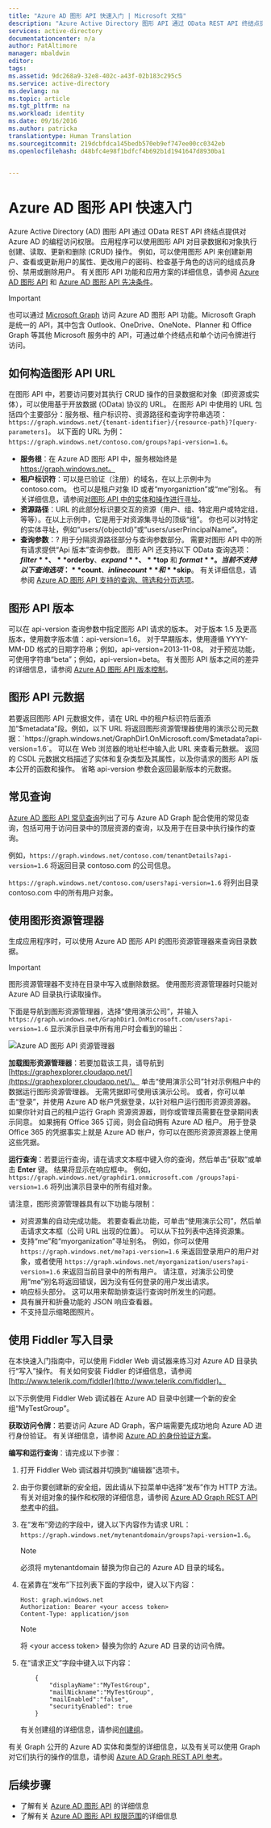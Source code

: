 ```yaml
---
title: "Azure AD 图形 API 快速入门 | Microsoft 文档"
description: "Azure Active Directory 图形 API 通过 OData REST API 终结点提供对 Azure AD 的编程访问权限。 应用程序可以使用图形 API 对目录数据和对象执行创建、读取、更新和删除 (CRUD) 操作。"
services: active-directory
documentationcenter: n/a
author: PatAltimore
manager: mbaldwin
editor: 
tags: 
ms.assetid: 9dc268a9-32e8-402c-a43f-02b183c295c5
ms.service: active-directory
ms.devlang: na
ms.topic: article
ms.tgt_pltfrm: na
ms.workload: identity
ms.date: 09/16/2016
ms.author: patricka
translationtype: Human Translation
ms.sourcegitcommit: 219dcbfdca145bedb570eb9ef747ee00cc0342eb
ms.openlocfilehash: d48bfc4e98f1bdfcf4b692b1d1941647d8930ba1


---
```

# <a name="quickstart-for-the-azure-ad-graph-api"></a>Azure AD 图形 API 快速入门
Azure Active Directory (AD) 图形 API 通过 OData REST API 终结点提供对 Azure AD 的编程访问权限。 应用程序可以使用图形 API 对目录数据和对象执行创建、读取、更新和删除 (CRUD) 操作。 例如，可以使用图形 API 来创建新用户、查看或更新用户的属性、更改用户的密码、检查基于角色的访问的组成员身份、禁用或删除用户。 有关图形 API 功能和应用方案的详细信息，请参阅 [Azure AD 图形 API](https://msdn.microsoft.com/Library/Azure/Ad/Graph/api/api-catalog) 和 [Azure AD 图形 API 先决条件](https://msdn.microsoft.com/library/hh974476.aspx)。 

> [!IMPORTANT]
> 也可以通过 [Microsoft Graph](https://graph.microsoft.io/) 访问 Azure AD 图形 API 功能。Microsoft Graph 是统一的 API，其中包含 Outlook、OneDrive、OneNote、Planner 和 Office Graph 等其他 Microsoft 服务中的 API，可通过单个终结点和单个访问令牌进行访问。
> 
> 

## <a name="how-to-construct-a-graph-api-url"></a>如何构造图形 API URL
在图形 API 中，若要访问要对其执行 CRUD 操作的目录数据和对象（即资源或实体），可以使用基于开放数据 (OData) 协议的 URL。 在图形 API 中使用的 URL 包括四个主要部分：服务根、租户标识符、资源路径和查询字符串选项：`https://graph.windows.net/{tenant-identifier}/{resource-path}?[query-parameters]`。 以下面的 URL 为例：`https://graph.windows.net/contoso.com/groups?api-version=1.6`。

* **服务根**：在 Azure AD 图形 API 中，服务根始终是 https://graph.windows.net。
* **租户标识符**：可以是已验证（注册）的域名，在以上示例中为 contoso.com。 也可以是租户对象 ID 或者“myorganiztion”或“me”别名。 有关详细信息，请参阅[对图形 API 中的实体和操作进行寻址](https://msdn.microsoft.com/Library/Azure/Ad/Graph/howto/azure-ad-graph-api-operations-overview)。
* **资源路径**：URL 的此部分标识要交互的资源（用户、组、特定用户或特定组，等等）。在以上示例中，它是用于对资源集寻址的顶级“组”。 你也可以对特定的实体寻址，例如“users/{objectId}”或“users/userPrincipalName”。
* **查询参数**：? 用于分隔资源路径部分与查询参数部分。 需要对图形 API 中的所有请求提供“Api 版本”查询参数。 图形 API 还支持以下 OData 查询选项：**$filter**、**$orderby**、**$expand**、**$top** 和 **$format**。 当前不支持以下查询选项：**$count**、**$inlinecount** 和 **$skip**。 有关详细信息，请参阅 [Azure AD 图形 API 支持的查询、筛选和分页选项](https://msdn.microsoft.com/Library/Azure/Ad/Graph/howto/azure-ad-graph-api-supported-queries-filters-and-paging-options)。

## <a name="graph-api-versions"></a>图形 API 版本
可以在 api-version 查询参数中指定图形 API 请求的版本。 对于版本 1.5 及更高版本，使用数字版本值：api-version=1.6。 对于早期版本，使用遵循 YYYY-MM-DD 格式的日期字符串；例如，api-version=2013-11-08。 对于预览功能，可使用字符串“beta”；例如，api-version=beta。 有关图形 API 版本之间的差异的详细信息，请参阅 [Azure AD 图形 API 版本控制](https://msdn.microsoft.com/Library/Azure/Ad/Graph/howto/azure-ad-graph-api-versioning)。

## <a name="graph-api-metadata"></a>图形 API 元数据
若要返回图形 API 元数据文件，请在 URL 中的租户标识符后面添加“$metadata”段。例如，以下 URL 将返回图形资源管理器使用的演示公司元数据：`https://graph.windows.net/GraphDir1.OnMicrosoft.com/$metadata?api-version=1.6`。 可以在 Web 浏览器的地址栏中输入此 URL 来查看元数据。 返回的 CSDL 元数据文档描述了实体和复杂类型及其属性，以及你请求的图形 API 版本公开的函数和操作。 省略 api-version 参数会返回最新版本的元数据。

## <a name="common-queries"></a>常见查询
[Azure AD 图形 API 常见查询](https://msdn.microsoft.com/Library/Azure/Ad/Graph/howto/azure-ad-graph-api-supported-queries-filters-and-paging-options#CommonQueries)列出了可与 Azure AD Graph 配合使用的常见查询，包括可用于访问目录中的顶层资源的查询，以及用于在目录中执行操作的查询。

例如，`https://graph.windows.net/contoso.com/tenantDetails?api-version=1.6` 将返回目录 contoso.com 的公司信息。

`https://graph.windows.net/contoso.com/users?api-version=1.6` 将列出目录 contoso.com 中的所有用户对象。

## <a name="using-the-graph-explorer"></a>使用图形资源管理器
生成应用程序时，可以使用 Azure AD 图形 API 的图形资源管理器来查询目录数据。

> [!IMPORTANT]
> 图形资源管理器不支持在目录中写入或删除数据。 使用图形资源管理器时只能对 Azure AD 目录执行读取操作。
> 
> 

下面是导航到图形资源管理器，选择“使用演示公司”，并输入 `https://graph.windows.net/GraphDir1.OnMicrosoft.com/users?api-version=1.6` 显示演示目录中所有用户时会看到的输出：

![Azure AD 图形 API 资源管理器](./media/active-directory-graph-api-quickstart/graph_explorer.png)

**加载图形资源管理器**：若要加载该工具，请导航到 [https://graphexplorer.cloudapp.net/](https://graphexplorer.cloudapp.net/)。 单击“使用演示公司”针对示例租户中的数据运行图形资源管理器。 无需凭据即可使用该演示公司。 或者，你可以单击“登录”，并使用 Azure AD 帐户凭据登录，以针对租户运行图形资源资源器。 如果你针对自己的租户运行 Graph 资源资源器，则你或管理员需要在登录期间表示同意。 如果拥有 Office 365 订阅，则会自动拥有 Azure AD 租户。 用于登录 Office 365 的凭据事实上就是 Azure AD 帐户，你可以在图形资源资源器上使用这些凭据。

**运行查询**：若要运行查询，请在请求文本框中键入你的查询，然后单击“获取”或单击 **Enter** 键。 结果将显示在响应框中。 例如，`https://graph.windows.net/graphdir1.onmicrosoft.com /groups?api-version=1.6` 将列出演示目录中的所有组对象。

请注意，图形资源管理器具有以下功能与限制：

* 对资源集的自动完成功能。 若要查看此功能，可单击“使用演示公司”，然后单击请求文本框（公司 URL 出现的位置）。 可以从下拉列表中选择资源集。
* 支持“me”和“myorganization”寻址别名。 例如，你可以使用 `https://graph.windows.net/me?api-version=1.6` 来返回登录用户的用户对象，或者使用 `https://graph.windows.net/myorganization/users?api-version=1.6` 来返回当前目录中的所有用户。 请注意，对演示公司使用“me”别名将返回错误，因为没有任何登录的用户发出请求。
* 响应标头部分。 这可以用来帮助排查运行查询时所发生的问题。
* 具有展开和折叠功能的 JSON 响应查看器。
* 不支持显示缩略图照片。

## <a name="using-fiddler-to-write-to-the-directory"></a>使用 Fiddler 写入目录
在本快速入门指南中，可以使用 Fiddler Web 调试器来练习对 Azure AD 目录执行“写入”操作。 有关如何安装 Fiddler 的详细信息，请参阅 [http://www.telerik.com/fiddler](http://www.telerik.com/fiddler)。

以下示例使用 Fiddler Web 调试器在 Azure AD 目录中创建一个新的安全组“MyTestGroup”。

**获取访问令牌**：若要访问 Azure AD Graph，客户端需要先成功地向 Azure AD 进行身份验证。 有关详细信息，请参阅 [Azure AD 的身份验证方案](active-directory-authentication-scenarios.md)。

**编写和运行查询**：请完成以下步骤：

1. 打开 Fiddler Web 调试器并切换到“编辑器”选项卡。
2. 由于你要创建新的安全组，因此请从下拉菜单中选择“发布”作为 HTTP 方法。 有关对组对象的操作和权限的详细信息，请参阅 [Azure AD Graph REST API 参考](https://msdn.microsoft.com/Library/Azure/Ad/Graph/api/api-catalog)中的[组](https://msdn.microsoft.com/Library/Azure/Ad/Graph/api/entity-and-complex-type-reference#GroupEntity)。
3. 在“发布”旁边的字段中，键入以下内容作为请求 URL：`https://graph.windows.net/mytenantdomain/groups?api-version=1.6`。
   
   > [!NOTE]
   > 必须将 mytenantdomain 替换为你自己的 Azure AD 目录的域名。
   > 
   > 
4. 在紧靠在“发布”下拉列表下面的字段中，键入以下内容：
   
    ```
   Host: graph.windows.net
   Authorization: Bearer <your access token>
   Content-Type: application/json
   ```
   
   > [!NOTE]
   > 将 &lt;your access token&gt; 替换为你的 Azure AD 目录的访问令牌。
   > 
   > 
5. 在“请求正文”字段中键入以下内容：
   
    ```
        {
            "displayName":"MyTestGroup",
            "mailNickname":"MyTestGroup",
            "mailEnabled":"false",
            "securityEnabled": true
        }
   ```
   
    有关创建组的详细信息，请参阅[创建组](https://msdn.microsoft.com/Library/Azure/Ad/Graph/api/groups-operations#CreateGroup)。

有关 Graph 公开的 Azure AD 实体和类型的详细信息，以及有关可以使用 Graph 对它们执行的操作的信息，请参阅 [Azure AD Graph REST API 参考](https://msdn.microsoft.com/Library/Azure/Ad/Graph/api/api-catalog)。

## <a name="next-steps"></a>后续步骤
* 了解有关 [Azure AD 图形 API](https://msdn.microsoft.com/Library/Azure/Ad/Graph/api/api-catalog) 的详细信息
* 了解有关 [Azure AD 图形 API 权限范围](https://msdn.microsoft.com/Library/Azure/Ad/Graph/howto/azure-ad-graph-api-permission-scopes)的详细信息




<!--HONumber=Nov16_HO3-->


